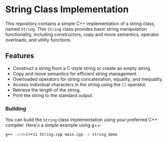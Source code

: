 # String Class Implementation

This repository contains a simple C++ implementation of a string class, named `String`. This `String` class provides basic string manipulation functionality, including constructors, copy and move semantics, operator overloads, and utility functions.

## Features

- Construct a string from a C-style string or create an empty string.
- Copy and move semantics for efficient string management.
- Overloaded operators for string concatenation, equality, and inequality.
- Access individual characters in the string using the `[]` operator.
- Retrieve the length of the string.
- Print the string to the standard output.

### Building

You can build the `String` class implementation using your preferred C++ compiler. Here's a simple example using g++:

```bash
g++ -std=c++11 String.cpp main.cpp -o string_demo
